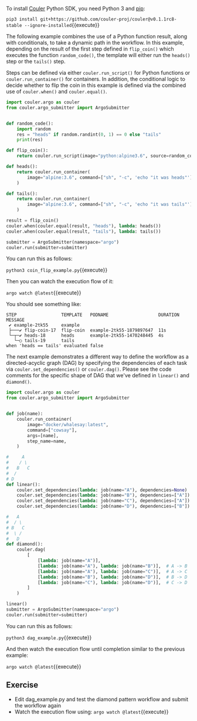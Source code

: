 To install [Couler](https://github.com/couler-proj/couler) Python SDK, you need Python 3 and [pip](https://github.com/pypa/pip):

`pip3 install git+https://github.com/couler-proj/couler@v0.1.1rc8-stable --ignore-installed`{{execute}}

The following example combines the use of a Python function result, along with conditionals,
to take a dynamic path in the workflow. In this example, depending on the result
of the first step defined in `flip_coin()` which executes the function `random_code()`,
the template will either run the `heads()` step or the `tails()` step.

Steps can be defined via either `couler.run_script()` for Python functions or
`couler.run_container()` for containers. In addition, the conditional logic to
decide whether to flip the coin in this example is defined via the combined use
of `couler.when()` and `couler.equal()`.

```python
import couler.argo as couler
from couler.argo_submitter import ArgoSubmitter


def random_code():
    import random
    res = "heads" if random.randint(0, 1) == 0 else "tails"
    print(res)

def flip_coin():
    return couler.run_script(image="python:alpine3.6", source=random_code)

def heads():
    return couler.run_container(
        image="alpine:3.6", command=["sh", "-c", 'echo "it was heads"']
    )

def tails():
    return couler.run_container(
        image="alpine:3.6", command=["sh", "-c", 'echo "it was tails"']
    )

result = flip_coin()
couler.when(couler.equal(result, "heads"), lambda: heads())
couler.when(couler.equal(result, "tails"), lambda: tails())

submitter = ArgoSubmitter(namespace="argo")
couler.run(submitter=submitter)
```

You can run this as follows:

`python3 coin_flip_example.py`{{execute}}

Then you can watch the execution flow of it:

`argo watch @latest`{{execute}}

You should see something like:

```
STEP                 TEMPLATE   PODNAME                   DURATION  MESSAGE
 ✔ example-2tk55     example                                                                               
 ├───✔ flip-coin-17  flip-coin  example-2tk55-1879897647  11s                                              
 └─┬─✔ heads-18      heads      example-2tk55-1470248445  4s                                               
   └─○ tails-19      tails                                          when 'heads == tails' evaluated false 
```

The next example demonstrates a different way to define the workflow as a directed-acyclic graph (DAG) by specifying the
dependencies of each task via `couler.set_dependencies()` or `couler.dag()`. Please see the code comments for the
specific shape of DAG that we've defined in `linear()` and `diamond()`.

```python
import couler.argo as couler
from couler.argo_submitter import ArgoSubmitter


def job(name):
    couler.run_container(
        image="docker/whalesay:latest",
        command=["cowsay"],
        args=[name],
        step_name=name,
    )

#     A
#    / \
#   B   C
#  /
# D
def linear():
    couler.set_dependencies(lambda: job(name="A"), dependencies=None)
    couler.set_dependencies(lambda: job(name="B"), dependencies=["A"])
    couler.set_dependencies(lambda: job(name="C"), dependencies=["A"])
    couler.set_dependencies(lambda: job(name="D"), dependencies=["B"])

#   A
#  / \
# B   C
#  \ /
#   D
def diamond():
    couler.dag(
        [
            [lambda: job(name="A")],
            [lambda: job(name="A"), lambda: job(name="B")],  # A -> B
            [lambda: job(name="A"), lambda: job(name="C")],  # A -> C
            [lambda: job(name="B"), lambda: job(name="D")],  # B -> D
            [lambda: job(name="C"), lambda: job(name="D")],  # C -> D
        ]
    )

linear()
submitter = ArgoSubmitter(namespace="argo")
couler.run(submitter=submitter)
```

You can run this as follows:

`python3 dag_example.py`{{execute}}

And then watch the execution flow until completion similar to the previous example:

`argo watch @latest`{{execute}}

## Exercise

* Edit dag_example.py and test the diamond pattern workflow and submit the workflow again
* Watch the execution flow using:
  `argo watch @latest`{{execute}}
